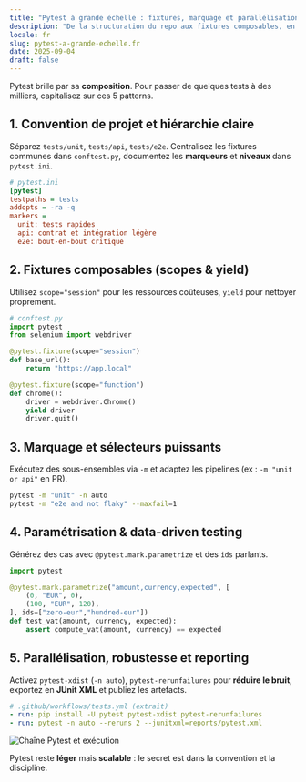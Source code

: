 ```yaml
---
title: "Pytest à grande échelle : fixtures, marquage et parallélisation en 5 patterns"
description: "De la structuration du repo aux fixtures composables, en passant par le marquage, la paramétrisation et l’exécution parallèle avec xdist."
locale: fr
slug: pytest-a-grande-echelle.fr
date: 2025-09-04
draft: false
---
```


Pytest brille par sa **composition**. Pour passer de quelques tests à des milliers, capitalisez sur
ces 5 patterns.

## 1. Convention de projet et hiérarchie claire

Séparez `tests/unit`, `tests/api`, `tests/e2e`. Centralisez les fixtures communes dans `conftest.py`,
documentez les **marqueurs** et **niveaux** dans `pytest.ini`.

```ini
# pytest.ini
[pytest]
testpaths = tests
addopts = -ra -q
markers =
  unit: tests rapides
  api: contrat et intégration légère
  e2e: bout-en-bout critique
```

## 2. Fixtures composables (scopes & yield)

Utilisez `scope="session"` pour les ressources coûteuses, `yield` pour nettoyer proprement.

```python
# conftest.py
import pytest
from selenium import webdriver

@pytest.fixture(scope="session")
def base_url():
    return "https://app.local"

@pytest.fixture(scope="function")
def chrome():
    driver = webdriver.Chrome()
    yield driver
    driver.quit()
```

## 3. Marquage et sélecteurs puissants

Exécutez des sous-ensembles via `-m` et adaptez les pipelines (ex : `-m "unit or api"` en PR).

```bash
pytest -m "unit" -n auto
pytest -m "e2e and not flaky" --maxfail=1
```

## 4. Paramétrisation & data-driven testing

Générez des cas avec `@pytest.mark.parametrize` et des `ids` parlants.

```python
import pytest

@pytest.mark.parametrize("amount,currency,expected", [
    (0, "EUR", 0),
    (100, "EUR", 120),
], ids=["zero-eur","hundred-eur"])
def test_vat(amount, currency, expected):
    assert compute_vat(amount, currency) == expected
```

## 5. Parallélisation, robustesse et reporting

Activez `pytest-xdist` (`-n auto`), `pytest-rerunfailures` pour **réduire le bruit**, exportez en
**JUnit XML** et publiez les artefacts.

```yaml
# .github/workflows/tests.yml (extrait)
- run: pip install -U pytest pytest-xdist pytest-rerunfailures
- run: pytest -n auto --reruns 2 --junitxml=reports/pytest.xml
```

![Chaîne Pytest et exécution](/images/placeholder_light_gray_block.png)

Pytest reste **léger** mais **scalable** : le secret est dans la convention et la discipline.


